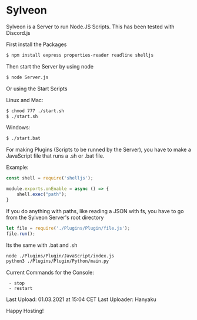 # Sylveon
Sylveon is a Server to run Node.JS Scripts. This has been tested with Discord.js

First install the Packages

```bash
$ npm install express properties-reader readline shelljs
```

Then start the Server by using node

```bash
$ node Server.js
```

Or using the Start Scripts

Linux and Mac:
```bash
$ chmod 777 ./start.sh
$ ./start.sh
```

Windows:
```bash
$ ./start.bat
```

For making Plugins (Scripts to be runned by the Server), you have to make a JavaScript file that runs a .sh or .bat file.

Example:
```JavaScript
const shell = require('shelljs');

module.exports.onEnable = async () => {
    shell.exec("path");
}
```

If you do anything with paths, like reading a JSON with fs, you have to go from the Sylveon Server's root directory

```JavaScript
let file = require('./Plugins/Plugin/file.js');
file.run();
```

Its the same with .bat and .sh

```bash
node ./Plugins/Plugin/JavaScript/index.js
python3 ./Plugins/Plugin/Python/main.py
```

Current Commands for the Console:
```
 - stop
 - restart
```

Last Upload: 01.03.2021 at 15:04 CET
Last Uploader: Hanyaku

Happy Hosting!